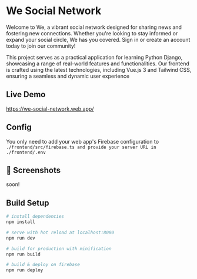 # We Social Network
Welcome to We, a vibrant social network designed for sharing news and fostering new connections. Whether you're looking to stay informed or expand your social circle, We has you covered. Sign in or create an account today to join our community!

This project serves as a practical application for learning Python Django, showcasing a range of real-world features and functionalities. Our frontend is crafted using the latest technologies, including Vue.js 3 and Tailwind CSS, ensuring a seamless and dynamic user experience

## Live Demo
https://we-social-network.web.app/

## Config
You only need to add your web app's Firebase configuration to `./frontend/src/firebase.ts and provide your server URL in ./frontend/.env`


## 📸 Screenshots
soon!

## Build Setup
``` bash
# install dependencies
npm install

# serve with hot reload at localhost:8080
npm run dev

# build for production with minification
npm run build

# build & deploy on firebase
npm run deploy
```
